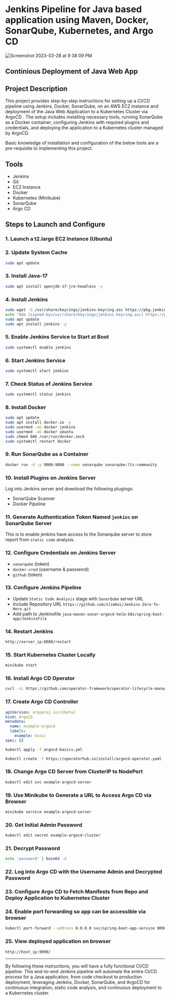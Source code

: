 # Jenkins Pipeline for Java based application using Maven, Docker, SonarQube, Kubernetes, and Argo CD

![Screenshot 2023-03-28 at 9 38 09 PM](https://user-images.githubusercontent.com/43399466/228301952-abc02ca2-9942-4a67-8293-f76647b6f9d8.png)


## Continious Deployment of Java Web App

## Project Description

This project provides step-by-step instructions for setting up a CI/CD pipeline using Jenkins, Docker, SonarQube, on an AWS EC2 instance and deployment of the Java Web Application to a Kubernetes Cluster via ArgoCD . The setup includes installing necessary tools, running SonarQube as a Docker container, configuring Jenkins with required plugins and credentials, and deploying the application to a Kubernetes cluster managed by ArgoCD.

Basic knowledge of installation and configuration of the below tools are a pre-requisite to implementing this project.

## Tools
- Jenkins
- Git
- EC2 Instance
- Docker
- Kubernetes (Minikube)
- SonarQube
- Argo CD

## Steps to Launch and Configure

### 1. Launch a t2.large EC2 Instance (Ubuntu)

### 2. Update System Cache
```bash
sudo apt update
```

### 3. Install Java-17
```bash
sudo apt install openjdk-17-jre-headless -y
```

### 4. Install Jenkins
```bash
sudo wget -O /usr/share/keyrings/jenkins-keyring.asc https://pkg.jenkins.io/debian-stable/jenkins.io-2023.key
echo "deb [signed-by=/usr/share/keyrings/jenkins-keyring.asc] https://pkg.jenkins.io/debian-stable binary/" | sudo tee /etc/apt/sources.list.d/jenkins.list > /dev/null
sudo apt update
sudo apt install jenkins -y
```

### 5. Enable Jenkins Service to Start at Boot
```bash
sudo systemctl enable jenkins
```

### 6. Start Jenkins Service
```bash
sudo systemctl start jenkins
```

### 7. Check Status of Jenkins Service
```bash
sudo systemctl status jenkins
```

### 8. Install Docker
```bash
sudo apt update
sudo apt install docker.io -y
sudo usermod -aG docker jenkins
sudo usermod -aG docker ubuntu
sudo chmod 666 /var/run/docker.sock
sudo systemctl restart docker
```

### 9. Run SonarQube as a Container
```bash
docker run -d -p 9000:9000 --name sonarqube sonarqube:lts-community
```

### 10. Install Plugins on Jenkins Server
Log into Jenkins server and download the following plugings:

- SonarQube Scanner
- Docker Pipeline

### 11. Generate Authentication Token Named `jenkins` on SonarQube Server
This is to enable jenkins have access to the Sonarqube server to store report from `static code` analysis.

### 12. Configure Credentials on Jenkins Server
- `sonarqube` (token)
- `docker-cred` (username & password)
- `github` (token)

### 13. Configure Jenkins Pipeline
- Update `Static Code Analysis` stage with `SonarQube` server URL
- Include Repository URL `https://github.com/slimboi/Jenkins-Zero-To-Hero.git`
- Add path to Jenkinsfile `java-maven-sonar-argocd-helm-k8s/spring-boot-app/JenkinsFile`

### 14. Restart Jenkins
```bash
http://server_ip:8080/restart
```

### 15. Start Kubernetes Cluster Locally
```bash
minikube start
```

### 16. Install Argo CD Operator
```bash
curl -sL https://github.com/operator-framework/operator-lifecycle-manager/releases/download/v0.28.0/install.sh | bash -s v0.28.0
```

### 17. Create Argo CD Controller
```yaml
apiVersion: argoproj.io/v1beta1
kind: ArgoCD
metadata:
  name: example-argocd
  labels:
    example: basic
spec: {}
```
```bash
kubectl apply -f argocd-basics.yml
```
```bash
kubectl create -f https://operatorhub.io/install/argocd-operator.yaml
```

### 18. Change Argo CD Server from ClusterIP to NodePort
```bash
kubectl edit svc example-argocd-server
```

### 19. Use Minikube to Generate a URL to Access Argo CD via Browser
```bash
minikube service example-argocd-server
```

### 20. Get Initial Admin Password
```bash
kubectl edit secret example-argocd-cluster
```

### 21. Decrypt Password
```bash
echo 'password' | base64 -d
```

### 22. Log into Argo CD with the Username Admin and Decrypted Password

### 23. Configure Argo CD to Fetch Manifests from Repo and Deploy Application to Kubernetes Cluster

### 24. Enable port forwarding so app can be accessible via browser
```bash
kubectl port-forward --address 0.0.0.0 svc/spring-boot-app-service 9090:80
```
### 25. View deployed application on browser
```bash
http://host_ip:9090/
```
---
By following these instructions, you will have a fully functional CI/CD pipeline. This end-to-end Jenkins pipeline will automate the entire CI/CD process for a Java application, from code checkout to production deployment, leveraging Jenkins, Docker, SonarQube, and ArgoCD for continuous integration, static code analysis, and continuous deployment to a Kubernetes cluster.